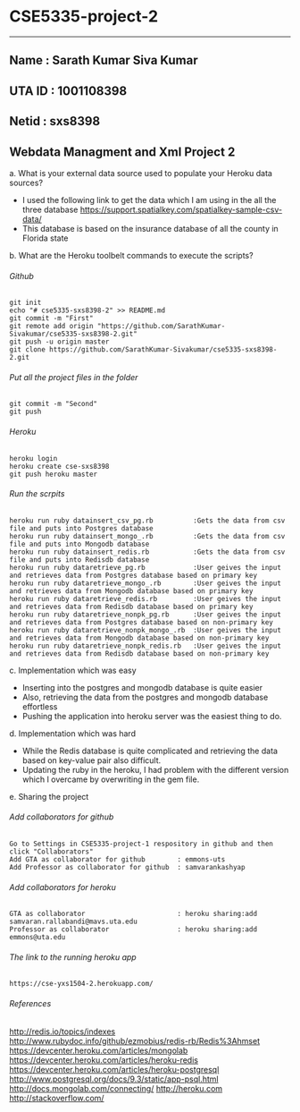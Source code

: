 # CSE5335-project-2
-----------

Name	: Sarath Kumar Siva Kumar
-----------

UTA ID	: 1001108398
-----------

Netid	: sxs8398
-----------

Webdata Managment and  Xml Project 2
-----------



a. What is your external data source used to populate your Heroku data sources? 

* I used the following link to get the data which I am using in the all the three database
 https://support.spatialkey.com/spatialkey-sample-csv-data/
* This database is based on the insurance database of all the county in Florida state
  

b. What are the Heroku toolbelt commands to execute the scripts? 

###### Github

    git init
    echo "# cse5335-sxs8398-2" >> README.md
    git commit -m "First"
    git remote add origin "https://github.com/SarathKumar-Sivakumar/cse5335-sxs8398-2.git"
    git push -u origin master
    git clone https://github.com/SarathKumar-Sivakumar/cse5335-sxs8398-2.git
  
###### Put all the project files in the folder

    git commit -m "Second"
    git push

###### Heroku

    heroku login
    heroku create cse-sxs8398
    git push heroku master

###### Run the scrpits

    heroku run ruby datainsert_csv_pg.rb          :Gets the data from csv file and puts into Postgres database
    heroku run ruby datainsert_mongo_.rb          :Gets the data from csv file and puts into Mongodb database
    heroku run ruby datainsert_redis.rb           :Gets the data from csv file and puts into Redisdb database
    heroku run ruby dataretrieve_pg.rb            :User geives the input and retrieves data from Postgres database based on primary key 
    heroku run ruby dataretrieve_mongo_.rb        :User geives the input and retrieves data from Mongodb database based on primary key 
    heroku run ruby dataretrieve_redis.rb         :User geives the input and retrieves data from Redisdb database based on primary key 
    heroku run ruby dataretrieve_nonpk_pg.rb      :User geives the input and retrieves data from Postgres database based on non-primary key 
    heroku run ruby dataretrieve_nonpk_mongo_.rb  :User geives the input and retrieves data from Mongodb database based on non-primary key 
    heroku run ruby dataretrieve_nonpk_redis.rb   :User geives the input and retrieves data from Redisdb database based on non-primary key 


c. Implementation which was easy

* Inserting into the postgres and mongodb database is quite easier
* Also, retrieving the data from the postgres and mongodb database effortless 
* Pushing the application into heroku server was the easiest thing to do. 

d. Implementation which was hard

* While the Redis database is quite complicated and retrieving the data based on key-value pair also difficult.
* Updating the ruby in the heroku, I had problem with the different version which I overcame by overwriting in the gem file.

e. Sharing the project

###### Add collaborators for github

    Go to Settings in CSE5335-project-1 respository in github and then click "Collaborators"
    Add GTA as collaborator for github        : emmons-uts
    Add Professor as collaborator for github  : samvarankashyap

###### Add collaborators for heroku

    GTA as collaborator                       : heroku sharing:add samvaran.rallabandi@mavs.uta.edu
    Professor as collaborator                 : heroku sharing:add emmons@uta.edu

###### The link to the running heroku app

    https://cse-yxs1504-2.herokuapp.com/

###### References

   http://redis.io/topics/indexes
   http://www.rubydoc.info/github/ezmobius/redis-rb/Redis%3Ahmset
   https://devcenter.heroku.com/articles/mongolab
   https://devcenter.heroku.com/articles/heroku-redis
   https://devcenter.heroku.com/articles/heroku-postgresql
   http://www.postgresql.org/docs/9.3/static/app-psql.html
   http://docs.mongolab.com/connecting/
   http://heroku.com
   http://stackoverflow.com/
